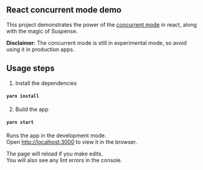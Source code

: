 ## React concurrent mode demo

This project demonstrates the power of the [concurrent mode](https://reactjs.org/docs/concurrent-mode-intro.html) in react, along with the magic of Suspense.


**Disclaimer**: The concurrent mode is still in experimental mode, so avoid using it in production apps.


## Usage steps
1. Install the dependencies
#### `yarn install`

2. Build the app
#### `yarn start`

Runs the app in the development mode.<br />
Open [http://localhost:3000](http://localhost:3000) to view it in the browser.

The page will reload if you make edits.<br />
You will also see any lint errors in the console.


